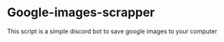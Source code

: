 # Google-images-scrapper
This script is a simple discord bot to save google images to your computer
